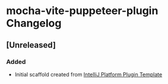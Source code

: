 <!-- Keep a Changelog guide -> https://keepachangelog.com -->

# mocha-vite-puppeteer-plugin Changelog

## [Unreleased]
### Added
- Initial scaffold created from [IntelliJ Platform Plugin Template](https://github.com/JetBrains/intellij-platform-plugin-template)
